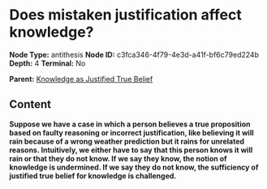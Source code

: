 # Does mistaken justification affect knowledge?

**Node Type:** antithesis
**Node ID:** c3fca346-4f79-4e3d-a41f-bf6c79ed224b
**Depth:** 4
**Terminal:** No

**Parent:** [Knowledge as Justified True Belief](knowledge-as-justified-true-belief-synthesis-20d9e427-c722-405b-b763-c50057f3f03c.md)

## Content

**Suppose we have a case in which a person believes a true proposition based on faulty reasoning or incorrect justification, like believing it will rain because of a wrong weather prediction but it rains for unrelated reasons. Intuitively, we either have to say that this person knows it will rain or that they do not know. If we say they know, the notion of knowledge is undermined. If we say they do not know, the sufficiency of justified true belief for knowledge is challenged.**
